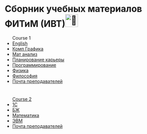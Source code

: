 <h1>Сборник учебных материалов ФИТиМ (ИВТ)<img height="40px" decoding="async" loading="lazy" src="https://cdn-0.emojis.wiki/emoji-pics-lf/telegram/clown-face-telegram.gif" alt="🤡"></h1>

<ul>Course 1
    <li><a href = "https://github.com/Lesyalys/Study/tree/main/course%201/English">English</li>
    <li>Комп Графика</li>
    <li>Мат анализ</li>
    <li>Планирование карьеры</li>
    <li>Программирование</li>
    <li>Физика</li>
    <li>Философия</li>
    <li>Почта преподавателей</li>

</ul>
<h1></h1>
<ul>Course 2
    <li>1С</li>
    <li>БЖ</li>
    <li>Математика</li>
    <li>ЭВМ</li>
    <li>Почта преподавателей</li>

</ul>
